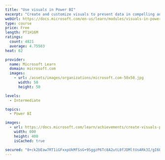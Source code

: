```yaml
---
title: "Use visuals in Power BI"
excerpt: "Create and customize visuals to present data in compelling and insightful ways."
webUrl: https://docs.microsoft.com/en-us/learn/modules/visuals-in-power-bi/
type: course
price: Free
length: PT1H16M
ratings:
  count: 4821
  average: 4.75503
heat: 62

provider:
  name: Microsoft Learn
  domain: microsoft.com
  images:
    - url: /assets/images/organizations/microsoft.com-50x50.jpg
      width: 50
      height: 50

levels:
  - Intermediate

topics:
  - Power BI

images:
  - url: https://docs.microsoft.com/learn/achievements/create-visuals-power-bi-desktop-social.png
    width: 800
    height: 400
    isCached: true

secured: "0+ck2bEaw7RT1iGFxxpUkMfSsG+9SggzP6Tc8A2utL0fJDMltUsARk3I/gI6E0Tcl86qNdcCH2GiL9mmmBYZeAuTQ9yNZ42aO+udnCypNYSwxbQKQqyph+IkmCNjplPFHrmChMwb2WSvy2AkXUs0md6mVzHJzvPGJxxuvMSmVTwpmSzooPvUCFTRWvn+cR/M7tieBmWNbW/QPekSnxl6cjuxRhRJPvXdQuT8BmpiFGSXSi+b/O/YGPe+RMVavQsDw7ODfzl4zEQ4MGOe2yIkpWcOI40TvWA8crEE+vUALmLfjtmmySSa29Lu5tKtZh6oHm8BFkMO5N9yhGbtddiL1+lud0G5NFjcOPw1tesoKVuzCIcT5pfk8ODXa+zhxFEJrHpO+Zb7uzpRNpg1ZagzM0/f/Wt6HmWqeZI/3KmDNRE=;h+vN1wq308mUUTu7VaSXUQ=="
---
```



